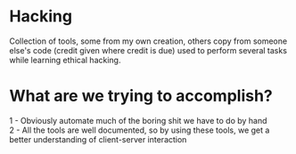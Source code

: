 # Hacking

Collection of tools, some from my own creation, others copy from someone else's code (credit given where credit is due)
used to perform several tasks while learning ethical hacking.
 
# What are we trying to accomplish?

1 - Obviously automate much of the boring shit we have to do by hand<br>
2 - All the tools are well documented, so by using these tools, we get a better understanding of client-server interaction
